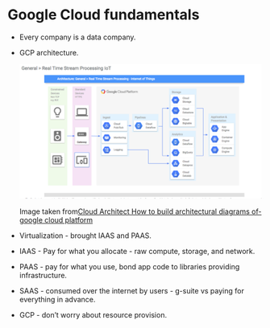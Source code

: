 # Google Cloud fundamentals

* Every company is a data company.

* GCP architecture.

    ![google-cloud-platform](/assets/google-cloud-platform.png)

    Image taken from[Cloud Architect How to build architectural diagrams of-google cloud platform](https://medium.com/@sphe.malgas/cloud-architect-how-to-build-architectural-diagrams-of-google-cloud-platform-gcp-67ff7662f9ec)

* Virtualization - brought IAAS and PAAS.

* IAAS - Pay for what you allocate - raw compute, storage, and network.

* PAAS - pay for what you use, bond app code to libraries providing infrastructure.

* SAAS - consumed over the internet by users - g-suite vs paying for everything in advance.

* GCP - don’t worry about resource provision.
